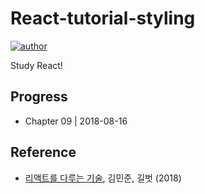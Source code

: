 # React-tutorial-styling
[![author](https://img.shields.io/badge/author-greatfarmer-f28da5.svg)](https://github.com/greatfarmer)

Study React!

## Progress
- Chapter 09 | 2018-08-16

## Reference
- [리액트를 다루는 기술](http://www.gilbut.co.kr/book/bookView.aspx?bookcode=BN002044&page=1&TF=T), 김민준, 길벗 (2018)